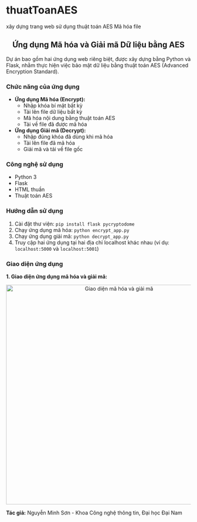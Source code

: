 # thuatToanAES
xây dựng trang web sử dụng thuật toán AES Mã hóa file

<h2 align="center">Ứng dụng Mã hóa và Giải mã Dữ liệu bằng AES</h2>

<p>
Dự án bao gồm hai ứng dụng web riêng biệt, được xây dựng bằng Python và Flask, nhằm thực hiện việc bảo mật dữ liệu bằng thuật toán AES (Advanced Encryption Standard).
</p>

<h3>Chức năng của ứng dụng</h3>

<ul>
  <li><strong>Ứng dụng Mã hóa (Encrypt):</strong>
    <ul>
      <li>Nhập khóa bí mật bất kỳ</li>
      <li>Tải lên file dữ liệu bất kỳ</li>
      <li>Mã hóa nội dung bằng thuật toán AES</li>
      <li>Tải về file đã được mã hóa</li>
    </ul>
  </li>
  <li><strong>Ứng dụng Giải mã (Decrypt):</strong>
    <ul>
      <li>Nhập đúng khóa đã dùng khi mã hóa</li>
      <li>Tải lên file đã mã hóa</li>
      <li>Giải mã và tải về file gốc</li>
    </ul>
  </li>
</ul>

<h3>Công nghệ sử dụng</h3>

<ul>
  <li>Python 3</li>
  <li>Flask</li>
  <li>HTML thuần</li>
  <li>Thuật toán AES</li>
</ul>

<h3>Hướng dẫn sử dụng</h3>

<ol>
  <li>Cài đặt thư viện: <code>pip install flask pycryptodome</code></li>
  <li>Chạy ứng dụng mã hóa: <code>python encrypt_app.py</code></li>
  <li>Chạy ứng dụng giải mã: <code>python decrypt_app.py</code></li>
  <li>Truy cập hai ứng dụng tại hai địa chỉ localhost khác nhau (ví dụ: <code>localhost:5000</code> và <code>localhost:5001</code>)</li>
</ol>

<h3>Giao diện ứng dụng</h3>

<p><strong>1. Giao diện ứng dụng mã hóa và giải mã:</strong></p>
<p align="center">
  <img src="mahoa" alt="Giao diện mã hóa và giải mã" width="600">
</p>


<p><strong>Tác giả:</strong> Nguyễn Minh Sơn - Khoa Công nghệ thông tin, Đại học Đại Nam</p>
